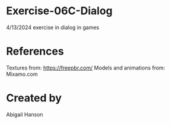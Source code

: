 # Exercise-06C-Dialog
4/13/2024 exercise in dialog in games

# References

Textures from: https://freepbr.com/
Models and animations from: Mixamo.com

# Created by 
Abigail Hanson
